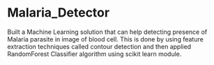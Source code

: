 # Malaria_Detector

 Built a Machine Learning solution that can help detecting
presence of Malaria parasite in image of blood cell. This is done by using feature extraction techniques called contour detection
and then applied RandomForest Classifier algorithm using scikit
learn module.
